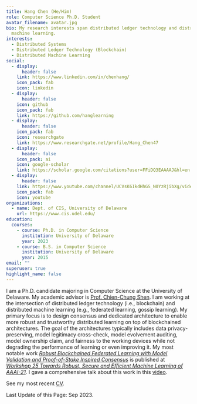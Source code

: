 ```yaml
---
title: Hang Chen (He/Him)
role: Computer Science Ph.D. Student
avatar_filename: avatar.jpg
bio: My research interests span distributed ledger technology and distributed
  machine learning.
interests:
  - Distributed Systems
  - Distributed Ledger Technology (Blockchain)
  - Distributed Machine Learning
social:
  - display:
      header: false
    link: https://www.linkedin.com/in/chenhang/
    icon_pack: fab
    icon: linkedin
  - display:
      header: false
    icon: github
    icon_pack: fab
    link: https://github.com/hanglearning
  - display:
      header: false
    icon_pack: fab
    icon: researchgate
    link: https://www.researchgate.net/profile/Hang_Chen47
  - display:
      header: false
    icon_pack: ai
    icon: google-scholar
    link: https://scholar.google.com/citations?user=FFiDQ3EAAAAJ&hl=en
  - display:
      header: false
    link: https://www.youtube.com/channel/UCVsK6IkdHhGS_N0YzRjibXg/videos
    icon_pack: fab
    icon: youtube
organizations:
  - name: Dept. of CIS, University of Delaware
    url: https://www.cis.udel.edu/
education:
  courses:
    - course: Ph.D. in Computer Science
      institution: University of Delaware
      year: 2023
    - course: B.S. in Computer Science
      institution: University of Delaware
      year: 2015
email: ""
superuser: true
highlight_name: false
---
```

I am a Ph.D. candidate majoring in Computer Science at the University of Delaware. My academic advisor is [Prof. Chien-Chung Shen](https://www.eecis.udel.edu/~cshen/). I am working at the intersection of distributed ledger technology (i.e., blockchain) and distributed machine learning (e.g., federated learning, gossip learning). My primary focus is to design consensus and dedicated architecture to enable more robust and trustworthy distributed learning on top of blockchained architectures. The goal of the architectures typically includes data privacy-preserving, model legitimacy cross-check, model evolvement auditing, model ownership claim, and fairness to the working devices while not degrading the performance of learning or even improving it. My most notable work *[Robust Blockchained Federated Learning with Model Validation and Proof-of-Stake Inspired Consensus](https://arxiv.org/abs/2101.03300)* is published at *[Workshop 25 Towards Robust, Secure and Efficient Machine Learning of AAAI-21](http://federated-learning.org/rseml2021/)*. I gave a comprehensive talk about this work in this [video](https://www.youtube.com/watch?v=LMseEXEITvw&list=PLHBKduTta81Oih364I7c2vgnr7WuaAjht&index=2&ab_channel=HangChen).

See my most recent [CV](https://drive.google.com/file/d/1spi0g38PYt6HLDsp9r8cqB3_zBPNb_YC/view?usp=sharing). 

Last Update of this Page: Sep 2023.